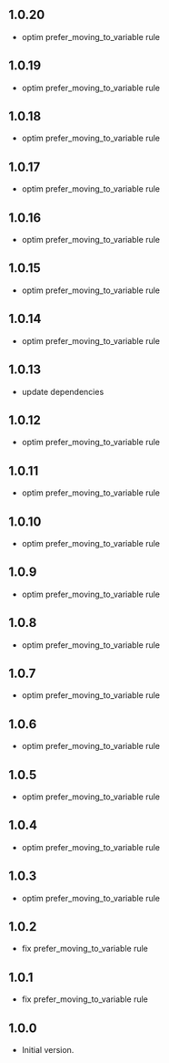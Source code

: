 ## 1.0.20
- optim prefer_moving_to_variable rule

## 1.0.19
- optim prefer_moving_to_variable rule

## 1.0.18
- optim prefer_moving_to_variable rule

## 1.0.17
- optim prefer_moving_to_variable rule

## 1.0.16
- optim prefer_moving_to_variable rule

## 1.0.15
- optim prefer_moving_to_variable rule

## 1.0.14
- optim prefer_moving_to_variable rule

## 1.0.13
- update dependencies

## 1.0.12
- optim prefer_moving_to_variable rule

## 1.0.11
- optim prefer_moving_to_variable rule

## 1.0.10
- optim prefer_moving_to_variable rule

## 1.0.9
- optim prefer_moving_to_variable rule

## 1.0.8
- optim prefer_moving_to_variable rule

## 1.0.7
- optim prefer_moving_to_variable rule

## 1.0.6
- optim prefer_moving_to_variable rule

## 1.0.5
- optim prefer_moving_to_variable rule

## 1.0.4
- optim prefer_moving_to_variable rule

## 1.0.3
- optim prefer_moving_to_variable rule

## 1.0.2
- fix prefer_moving_to_variable rule

## 1.0.1
- fix prefer_moving_to_variable rule

## 1.0.0
- Initial version.
